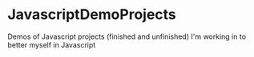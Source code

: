 JavascriptDemoProjects
======================

Demos of Javascript projects (finished and unfinished) I'm working in to better myself in Javascript
